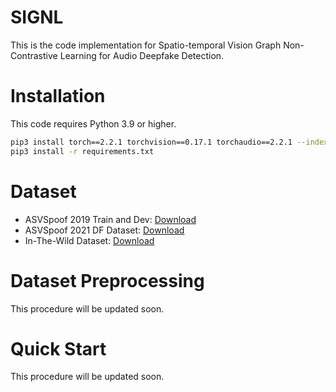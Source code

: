 # SIGNL
This is the code implementation for Spatio-temporal Vision Graph Non-Contrastive Learning for Audio Deepfake Detection.

# Installation
This code requires Python 3.9 or higher.
```bash
pip3 install torch==2.2.1 torchvision==0.17.1 torchaudio==2.2.1 --index-url https://download.pytorch.org/whl/cu121
pip3 install -r requirements.txt
```

# Dataset
- ASVSpoof 2019 Train and Dev: [Download](https://datashare.ed.ac.uk/handle/10283/3336)
- ASVSpoof 2021 DF Dataset: [Download](https://zenodo.org/records/4835108)
- In-The-Wild Dataset: [Download](https://owncloud.fraunhofer.de/index.php/s/JZgXh0JEAF0elxa)

# Dataset Preprocessing
This procedure will be updated soon.

# Quick Start
This procedure will be updated soon.